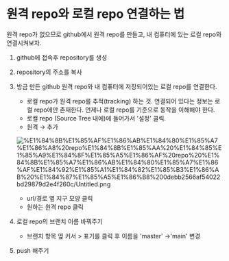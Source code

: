 # 원격 repo와 로컬 repo 연결하는 법

원격 repo가 없으므로 github에서 원격 repo를 만들고, 내 컴퓨터에 있는 로컬 repo와 연결시켜보자.

1. github에 접속후 repository를 생성
2. repository의 주소를 복사
3. 방금 만든 github 원격 repo와 내 컴퓨터에 저장되어있는 로컬 repo를 연결한다.
    - 로컬 repo가 원격 repo를 추적(tracking) 하는 것. 연결되어 있다는 정보는 로컬 repo에만 존재한다. 언제나 로컬 repo를 기준으로 동작을 이해해야 한다.
    - 로컬 repo (Source Tree 내에)에 들어가서 '설정' 클릭.
    - 원격 → 추가

    ![%E1%84%8B%E1%85%AF%E1%86%AB%E1%84%80%E1%85%A7%E1%86%A8%20repo%E1%84%8B%E1%85%AA%20%E1%84%85%E1%85%A9%E1%84%8F%E1%85%A5%E1%86%AF%20repo%20%E1%84%8B%E1%85%A7%E1%86%AB%E1%84%80%E1%85%A7%E1%86%AF%E1%84%92%E1%85%A1%E1%84%82%E1%85%B3%E1%86%AB%20%E1%84%87%E1%85%A5%E1%86%B8%200debb2566af54022bd29879d2e4f260c/Untitled.png](%E1%84%8B%E1%85%AF%E1%86%AB%E1%84%80%E1%85%A7%E1%86%A8%20repo%E1%84%8B%E1%85%AA%20%E1%84%85%E1%85%A9%E1%84%8F%E1%85%A5%E1%86%AF%20repo%20%E1%84%8B%E1%85%A7%E1%86%AB%E1%84%80%E1%85%A7%E1%86%AF%E1%84%92%E1%85%A1%E1%84%82%E1%85%B3%E1%86%AB%20%E1%84%87%E1%85%A5%E1%86%B8%200debb2566af54022bd29879d2e4f260c/Untitled.png)

    - url/경로 옆 지구 모양 클릭
    - 원하는 원격 repo 클릭
4. 로컬 repo의 브랜치 이름 바꿔주기
    - 브랜치 항목 옆 커서 > 표기를 클릭 후 이름을 'master' →'main' 변경
5. push 해주기